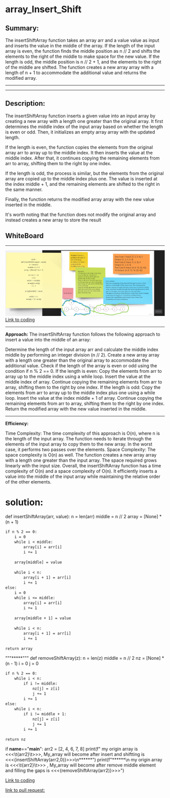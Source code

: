 # array_Insert_Shift
## Summary:
The insertShiftArray function takes an array arr and a value value as input and inserts the value in the middle of the array. If the length of the input array is even, the function finds the middle position as n // 2 and shifts the elements to the right of the middle to make space for the new value. If the length is odd, the middle position is n // 2 + 1, and the elements to the right of the middle are shifted. The function creates a new array array with a length of n + 1 to accommodate the additional value and returns the modified array.
*****
************
## Description:
The insertShiftArray function inserts a given value into an input array by creating a new array with a length one greater than the original array. It first determines the middle index of the input array based on whether the length is even or odd. Then, it initializes an empty array array with the updated length.

If the length is even, the function copies the elements from the original array arr to array up to the middle index. It then inserts the value at the middle index. After that, it continues copying the remaining elements from arr to array, shifting them to the right by one index.

If the length is odd, the process is similar, but the elements from the original array are copied up to the middle index plus one. The value is inserted at the index middle + 1, and the remaining elements are shifted to the right in the same manner.

Finally, the function returns the modified array array with the new value inserted in the middle.

It's worth noting that the function does not modify the original array and instead creates a new array to store the result
## WhiteBoard 
***********
![](ins.jpg)
[Link to coding](.py)


*****
**Approach:**
The insertShiftArray function follows the following approach to insert a value into the middle of an array:

Determine the length of the input array arr and calculate the middle index middle by performing an integer division (n // 2).
Create a new array array with a length one greater than the original array to accommodate the additional value.
Check if the length of the array is even or odd using the condition if n % 2 == 0.
If the length is even:
Copy the elements from arr to array up to the middle index using a while loop.
Insert the value at the middle index of array.
Continue copying the remaining elements from arr to array, shifting them to the right by one index.
If the length is odd:
Copy the elements from arr to array up to the middle index plus one using a while loop.
Insert the value at the index middle + 1 of array.
Continue copying the remaining elements from arr to array, shifting them to the right by one index.
Return the modified array with the new value inserted in the middle.
****
**Efficiency:**

Time Complexity: The time complexity of this approach is O(n), where n is the length of the input array. The function needs to iterate through the elements of the input array to copy them to the new array. In the worst case, it performs two passes over the elements.
Space Complexity: The space complexity is O(n) as well. The function creates a new array array with a length one greater than the input array. The space required grows linearly with the input size.
Overall, the insertShiftArray function has a time complexity of O(n) and a space complexity of O(n). It efficiently inserts a value into the middle of the input array while maintaining the relative order of the other elements.

# solution:
def insertShiftArray(arr, value):
    n = len(arr)
    middle = n // 2
    array = [None] * (n + 1)
    
    if n % 2 == 0:
        i = 0
        while i < middle:
            array[i] = arr[i]
            i += 1
        
        array[middle] = value
        
        while i < n:
            array[i + 1] = arr[i]
            i += 1
    else:
        i = 0
        while i <= middle:
            array[i] = arr[i]
            i += 1
        
        array[middle + 1] = value
        
        while i < n:
            array[i + 1] = arr[i]
            i += 1
    
    return array

"""*****"""
def removeShiftArray(z):
    n = len(z)
    middle = n // 2
    nz = [None] * (n - 1)
    i = 0
    j = 0

    if n % 2 == 0:
        while i < n:
            if i != middle:
                nz[j] = z[i]
                j += 1
            i += 1
    else:
        while i < n:
            if i != middle + 1:
                nz[j] = z[i]
                j += 1
            i += 1
    
    return nz

if __name__=="__main__":
   arr2 = [2, 4, 6, 7, 8]
   print(f" my origin array is <<<\t{arr2}\t>>>, My_array will become after insert and shiftting is <<<{insertShiftArray(arr2,0)}>>>\n******")
   print(f"******\n my origin array is <<<\t{arr2}\t>>> , My_array will become after remove middle element and filling the gaps is <<<{removeShiftArray(arr2)}>>>")

 

[Link to coding](.py)

[link to pull request:](https://github.com/doaamelhem96/data-structures-and-algorithms/pull/10)

